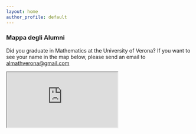 ```yaml
---
layout: home
author_profile: default
---
```


<link href="css/style.css" rel="stylesheet" type="text/css">

### Mappa degli Alumni

Did you graduate in Mathematics at the University of Verona?
If you want to see your name in the map below, please send an email to <almathverona@gmail.com>

<div class="Map">
	<iframe src="https://www.google.com/maps/d/embed?mid=1-TSYgamdXiBJKSBNwVW4_djxalFTtHsz" id="map-alumni"></iframe>
</div>
